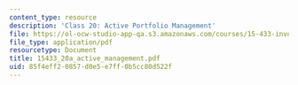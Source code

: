 ```yaml
---
content_type: resource
description: 'Class 20: Active Portfolio Management'
file: https://ol-ocw-studio-app-qa.s3.amazonaws.com/courses/15-433-investments-spring-2003/85f4eff20857d0e5e7ff0b5cc80d522f_15433_20a_active_management.pdf
file_type: application/pdf
resourcetype: Document
title: 15433_20a_active_management.pdf
uid: 85f4eff2-0857-d0e5-e7ff-0b5cc80d522f
---
```

